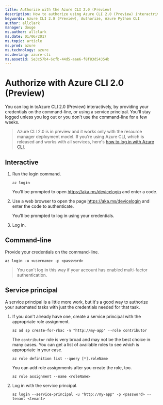 ```yaml
---
title: Authorize with the Azure CLI 2.0 (Preview)
description: How to authorize using Azure CLI 2.0 (Preview) interactrively or using a service principal
keywords: Azure CLI 2.0 (Preview), Authorize, Azure Python CLI
author: allclark
manager: douge
ms.author: allclark
ms.date: 01/06/2017
ms.topic: article
ms.prod: azure
ms.technology: azure
ms.devlang: azure-cli
ms.assetid: 5e3c57b4-6cfb-44d5-aae6-f8f83d54354b
---
```


# Authorize with Azure CLI 2.0 (Preview)

You can log in toAzure CLI 2.0 (Preview) interactively,
by providing your credentials on the command-line, or using a service principal.
You'll stay logged unless you log out or you don't use the command-line for a few weeks.

> Azure CLI 2.0 is in preview and it works only with the resource manager deployment model.
> If you're using Azure CLI, 
> which is released and works with all services,
> here's [how to log in with Azure CLI](/azure/xplat-cli-connect).

## Interactive

1. Run the login command.

    ```azurecli
    az login
    ```
    
    You'll be prompted to open https://aka.ms/devicelogin and enter a code.

1. Use a web browser to open the page https://aka.ms/devicelogin and enter the code to authenticate.

    You'll be prompted to log in using your credentials.
    
1. Log in.

## Command-line

Provide your credentials on the command-line.

```azurecli
az login -u <username> -p <password>
```

> You can't log in this way if your account has enabled multi-factor authentication.

## Service principal

A service principal is a little more work,
but it's a good way to authorize your automated tasks with just the credentials needed for that task.

1. If you don't already have one, create a service principal with the appropriate role assignment.

    ```azurecli
    az ad sp create-for-rbac -n "http://my-app" --role contributor
    ```

    The `contributor` role is very broad and may not be the best choice in many cases.
    You can get a list of available roles to see which is appropriate in your case.

    ```azurecli
    az role definition list --query [*].roleName
    ```

    You can add role assignments after you create the role, too.
    
    ```azurecli
    az role assignment --name <roleName>
    ````

1. Log in with the service principal.

    ```azurecli
    az login --service-principal -u "http://my-app" -p <password> --tenant <tenant>
    ```

